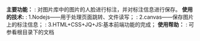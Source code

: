 **主要功能：**
:   对图片库中的图片的人脸进行标注，并对标注信息进行保存。
**使用的技术:**
:   1.Nodejs——用于处理页面跳转、文件读写；
:   2.canvas——保存图片上的标注信息；
:   3.HTML+CSS+JQ+JS:基本前端功能的完成；
**使用帮助：**
:   可参看根目录下的文档
